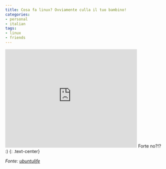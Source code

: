 ```yaml
---
title: Cosa fa linux? Ovviamente culla il tuo bambino!
categories:
- personal
- italian
tags:
- linux
- friends
---
```


<iframe width="420" height="315" src="https://www.youtube.com/embed/bYcF_xX2DE8" frameborder="0" allowfullscreen></iframe>
Forte no?!? :)
{: .text-center}

_Fonte: [ubuntulife](http://ubuntulife.wordpress.com/2009/08/27/algo-que-hace-linux-y-windows-no-tanto/)_

